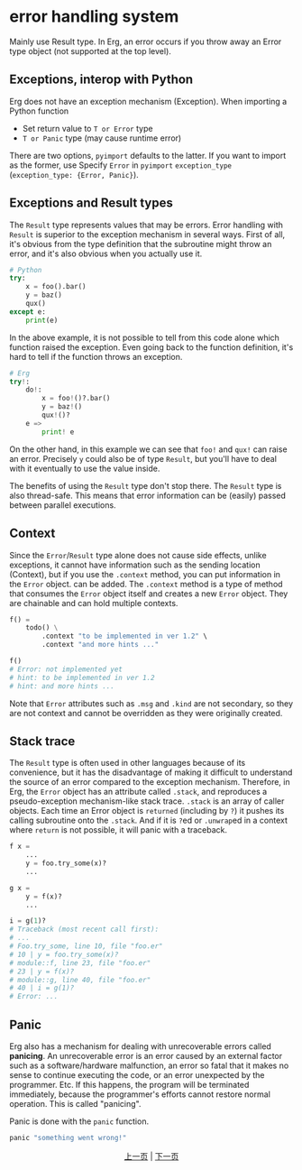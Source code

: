 # error handling system

Mainly use Result type.
In Erg, an error occurs if you throw away an Error type object (not supported at the top level).

## Exceptions, interop with Python

Erg does not have an exception mechanism (Exception). When importing a Python function

* Set return value to `T or Error` type
* `T or Panic` type (may cause runtime error)

There are two options, `pyimport` defaults to the latter. If you want to import as the former, use
Specify `Error` in `pyimport` `exception_type` (`exception_type: {Error, Panic}`).

## Exceptions and Result types

The `Result` type represents values ​​that may be errors. Error handling with `Result` is superior to the exception mechanism in several ways.
First of all, it's obvious from the type definition that the subroutine might throw an error, and it's also obvious when you actually use it.

```python
# Python
try:
    x = foo().bar()
    y = baz()
    qux()
except e:
    print(e)
```

In the above example, it is not possible to tell from this code alone which function raised the exception. Even going back to the function definition, it's hard to tell if the function throws an exception.

```python
# Erg
try!:
    do!:
        x = foo!()?.bar()
        y = baz!()
        qux!()?
    e =>
        print! e
```

On the other hand, in this example we can see that `foo!` and `qux!` can raise an error.
Precisely `y` could also be of type `Result`, but you'll have to deal with it eventually to use the value inside.

The benefits of using the `Result` type don't stop there. The `Result` type is also thread-safe. This means that error information can be (easily) passed between parallel executions.

## Context

Since the `Error`/`Result` type alone does not cause side effects, unlike exceptions, it cannot have information such as the sending location (Context), but if you use the `.context` method, you can put information in the `Error` object. can be added. The `.context` method is a type of method that consumes the `Error` object itself and creates a new `Error` object. They are chainable and can hold multiple contexts.

```python
f() =
    todo() \
        .context "to be implemented in ver 1.2" \
        .context "and more hints ..."

f()
# Error: not implemented yet
# hint: to be implemented in ver 1.2
# hint: and more hints ...
```

Note that `Error` attributes such as `.msg` and `.kind` are not secondary, so they are not context and cannot be overridden as they were originally created.

## Stack trace

The `Result` type is often used in other languages ​​because of its convenience, but it has the disadvantage of making it difficult to understand the source of an error compared to the exception mechanism.
Therefore, in Erg, the `Error` object has an attribute called `.stack`, and reproduces a pseudo-exception mechanism-like stack trace.
`.stack` is an array of caller objects. Each time an Error object is `returned` (including by `?`) it pushes its calling subroutine onto the `.stack`.
And if it is `?`ed or `.unwrap`ed in a context where `return` is not possible, it will panic with a traceback.

```python
f x =
    ...
    y = foo.try_some(x)?
    ...

g x =
    y = f(x)?
    ...

i = g(1)?
# Traceback (most recent call first):
# ...
# Foo.try_some, line 10, file "foo.er"
# 10 | y = foo.try_some(x)?
# module::f, line 23, file "foo.er"
# 23 | y = f(x)?
# module::g, line 40, file "foo.er"
# 40 | i = g(1)?
# Error: ...
```

## Panic

Erg also has a mechanism for dealing with unrecoverable errors called __panicing__.
An unrecoverable error is an error caused by an external factor such as a software/hardware malfunction, an error so fatal that it makes no sense to continue executing the code, or an error unexpected by the programmer. Etc. If this happens, the program will be terminated immediately, because the programmer's efforts cannot restore normal operation. This is called "panicing".

Panic is done with the `panic` function.

```python
panic "something went wrong!"
```

<p align='center'>
    <a href='./29_decorator.md'>上一页</a> | <a href='./31_pipeline.md'>下一页</a>
</p>
